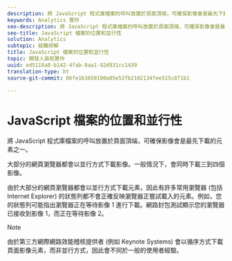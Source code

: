 ```yaml
---
description: 將 JavaScript 程式庫檔案的呼叫放置於頁面頂端，可確保影像會是最先下載的元素之一。
keywords: Analytics 實作
seo-description: 將 JavaScript 程式庫檔案的呼叫放置於頁面頂端，可確保影像會是最先下載的元素之一。
seo-title: JavaScript 檔案的位置和並行性
solution: Analytics
subtopic: 疑難排解
title: JavaScript 檔案的位置和並行性
topic: 開發人員和實作
uuid: ed5118a8-b142-4fab-8aa1-92d931cc1439
translation-type: ht
source-git-commit: 86fe1b3650100a05e52fb2102134fee515c871b1

---
```



# JavaScript 檔案的位置和並行性

將 JavaScript 程式庫檔案的呼叫放置於頁面頂端，可確保影像會是最先下載的元素之一。

大部分的網頁瀏覽器都會以並行方式下載影像。一般情況下，會同時下載三到四個影像。

由於大部分的網頁瀏覽器都會以並行方式下載元素，因此有許多常用瀏覽器 (包括 Internet Explorer) 的狀態列都不會正確反映瀏覽器正嘗試載入的元素。例如，您的狀態列可能指出瀏覽器正在等待影像 1 進行下載。網路封包測試顯示您的瀏覽器已接收到影像 1，而正在等待影像 2。

>[!NOTE]
>
>由於第三方網際網路效能稽核提供者 (例如 Keynote Systems) 會以循序方式下載頁面影像元素，而非並行方式，因此會不同於一般的使用者經驗。

